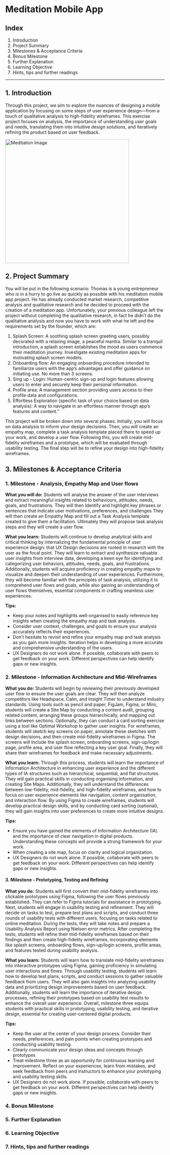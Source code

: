 # Meditation Mobile App

## Index
1. Introduction
2. Project Summary
3. Milestones & Acceptance Criteria
4. Bonus Milestone
5. Further Explanation
6. Learning Objective
7. Hints, tips and further readings

----------

## 1. Introduction
Through this project, we aim to explore the nuances of designing a mobile application by focusing on some steps of user experience design—from a touch of qualitative analysis to high-fidelity wireframes. 
This exercise project focuses on analysis, the importance of understanding user goals and needs, translating them into intuitive design solutions, and iteratively refining the product based on user feedback.

<img width="391" alt="Meditation Image" src="https://github.com/ReDI-School/ux_ui_bootcamp/assets/51905839/14fd6950-35a2-4497-97c6-300fa95dc53e">

## 2. Project Summary
You will be put in the following scenario: Thomas is a young entrepreneur who is in a hurry to go live as quickly as possible with his meditation mobile app project. He has already conducted market research, competitive analysis and qualitative research and he decided to proceed with the creation of a meditation app. Unfortunately, your previous colleague left the project without completing the qualitative research, in fact he didn’t do the qualitative analysis and now you have to work with what he left and the requirements set by the founder, which are:

1. Splash Screen: A soothing splash screen greeting users, possibly decorated with a relaxing image, a peaceful mantra. Similar to a tranquil introduction, a splash screen establishes the mood as users commence their meditation journey. Investigate existing meditation apps for motivating splash screen models. 
2. Onboarding flow: An engaging onboarding procedure intended to familiarize users with the app’s advantages and offer guidance on initiating use. No more than 3 screens.
3. Sing up - Login: Human-centric sign-up and login features allowing users to enter and securely keep their personal information. 
4. Profile area: A management section providing users access to their profile data and configurations. 
5. Effortless Exploration (specific task of your choice based on data analysis): A way to navigate in an effortless manner through app’s features and content.”
   
This project will be broken down into several phases. Initially, you will focus on data analysis to inform your design decisions. Then, you will create an empathy map, complete a task analysis template placed there to speed up your work, and develop a user flow. 
Following this, you will create mid-fidelity wireframes and a prototype, which will be evaluated through usability testing. The final step will be to refine your design into high-fidelity wireframes.

## 3. Milestones & Acceptance Criteria

### 1. Milestone - Analysis, Empathy Map and User flows
**What you will do:** Students will analyse the answer of the user interviews and extract meaningful insights related to behaviours, attitudes, needs, goals, and frustrations. They will then Identify and highlight key phrases or sentences that indicate user motivations, preferences, and challenges
They will then create an Empathy Map and fill out a Task Analysis template created to give them a facilitation.
Ultimately they will propose task analysis steps and they will create a user flow.

**What you learn:** Students will continue to develop analytical skills and critical thinking by internalizing the fundamental principle of user experience design: that UX Design decisions are rooted in research with the user as the focal point. They will learn to extract and synthesize valuable user insights from interview data, developing a keen eye for identifying and categorizing user behaviors, attitudes, needs, goals, and frustrations. Additionally, students will acquire proficiency in creating empathy maps to visualize and deepen their understanding of user experiences. Furthermore, they will become familiar with the principles of task analysis, utilizing it to comprehend user flows and goals, while also gaining an understanding of user flows themselves, essential components in crafting seamless user experiences.

**Tips:**
- Keep your notes and highlights well-organised to easily reference key insights when creating the empathy map and task analysis.
- Consider user context, challenges, and goals to ensure your analysis accurately reflects their experiences.
- Don’t hesitate to revisit and refine your empathy map and task analysis as you gain more insights. Iteration helps in developing a more accurate and comprehensive understanding of the users.
- UX Designers do not work alone. If possible, collaborate with peers to get feedback on your work. Different perspectives can help identify gaps or new insights.


### 2. Milestone - Information Architecture and Mid-Wireframes
**What you do:** Students will begin by reviewing their previously developed user flow to ensure the user goals are clear. They will then analyze competitors like Headspace, Calm, and Insight Timer to understand industry standards. Using tools such as pencil and paper, FigJam, Figma, or Miro, students will create a Site Map by conducting a content audit, grouping related content, arranging these groups hierarchically, and mapping out links between sections. 
Optionally, they can conduct a card sorting exercise using a tool like Optimal Workshop to gather user insights. For wireframes, students will sketch key screens on paper, annotate these sketches with design decisions, and then create mid-fidelity wireframes in Figma. 
The screens will include the splash screen, onboarding screens, sign-up/login page, profile area, and user flow reflecting a key user goal. Finally, they will share their wireframes for feedback and make necessary adjustments.


**What you learn:** Through this process, students will learn the importance of Information Architecture in enhancing user experience and the different types of IA structures such as hierarchical, sequential, and flat structures. 
They will gain practical skills in conducting organising information, and creating Site Maps. Additionally, they will understand the differences between low-fidelity, mid-fidelity, and high-fidelity wireframes, and how to focus on user experience elements like navigation, content organisation, and interaction flow. 
By using Figma to create wireframes, students will develop practical design skills, and by conducting card sorting (optional), they will gain insights into user preferences to create more intuitive designs.

**Tips:**
- Ensure you have gained the elements of Information Architecture (IA) and the importance of clear navigation in digital products. Understanding these concepts will provide a strong framework for your work.
- When creating a site map, focus on clarity and logical organization.
- UX Designers do not work alone. If possible, collaborate with peers to get feedback on your work. Different perspectives can help identify gaps or new insights.

#### 3. Milestone - Prototyping, Testing and Refining
**What you do:** Students will first convert their mid-fidelity wireframes into clickable prototypes using Figma, following the user flows previously established. They can refer to Figma tutorials for assistance in prototyping. 
Next, students will engage in usability testing and refinement. They will decide on tasks to test, prepare test plans and scripts, and conduct three rounds of usability tests with different users, focusing on tasks related to online meditation. During the tests, they will take notes and prepare a Usability Analysis Report using Nielsen error metrics. 
After completing the tests, students will refine their mid-fidelity wireframes based on their findings and then create high-fidelity wireframes, incorporating elements like splash screens, onboarding flows, sign-up/login screens, profile areas, and features tested during usability analysis.

**What you learn:** Students will learn how to translate mid-fidelity wireframes into interactive prototypes using Figma, gaining proficiency in simulating user interactions and flows. Through usability testing, students will learn how to develop test plans, scripts, and conduct sessions to gather valuable feedback from users. They will also gain insights into analyzing usability data and prioritizing design improvements based on user feedback. 
Additionally, students will learn the importance of iterative design processes, refining their prototypes based on usability test results to enhance the overall user experience. Overall, milestone three equips students with practical skills in prototyping, usability testing, and iterative design, essential for creating user-centered digital products.


**Tips:**
- Keep the user at the center of your design process. Consider their needs, preferences, and pain points when creating prototypes and conducting usability testing. 
- Clearly communicate your design ideas and concepts through prototypes
- Treat milestone three as an opportunity for continuous learning and improvement. Reflect on your experiences, learn from mistakes, and seek feedback from peers and instructors to enhance your prototyping and usability testing skills.
- UX Designers do not work alone. If possible, collaborate with peers to get feedback on your work. Different perspectives can help identify gaps or new insights.

### 4. Bonus Milestone

### 5. Further Explanation

### 6. Learning Objective

### 7. Hints, tips and further readings
